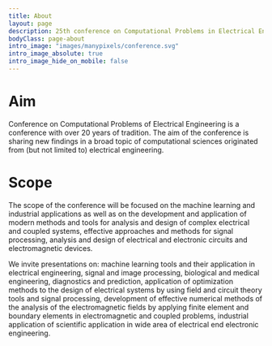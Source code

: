 ```yaml
---
title: About
layout: page
description: 25th conference on Computational Problems in Electrical Engineering
bodyClass: page-about
intro_image: "images/manypixels/conference.svg"
intro_image_absolute: true
intro_image_hide_on_mobile: false
---
```


# Aim

Conference on Computational Problems of Electrical Engineering is a conference with over 20 years of tradition.
The aim of the conference is sharing new findings in a broad topic of computational sciences originated from 
(but not limited to) electrical engineering.

# Scope

The scope of the conference will be focused on the machine learning and
industrial applications as well as on the development and application of modern
methods and tools for analysis and design of complex electrical and coupled
systems, effective approaches and methods for signal processing, analysis and
design of electrical and electronic circuits and electromagnetic devices.

We invite presentations on: machine learning tools and their application in
electrical engineering, signal and image processing, biological and medical
engineering, diagnostics and prediction, application of optimization methods to
the design of electrical systems by using field and circuit theory tools and
signal processing, development of effective numerical methods of the analysis
of the electromagnetic fields by applying finite element and boundary elements
in electromagnetic and coupled problems, industrial application of scientific
application in wide area of electrical end electronic engineering.
